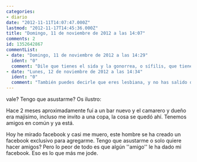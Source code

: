 ```yaml
---
categories:
- diario
date: "2012-11-11T14:07:47.000Z"
lastmod: "2012-11-17T14:45:36.000Z"
title: "Domingo, 11 de noviembre de 2012 a las 14:07"
comments: 2
id: 1352642867
commentList:
- date: "Domingo, 11 de noviembre de 2012 a las 14:29"
  ident: "0"
  comment: "Dile que tienes el sida y la gonorrea, o sífilis, que tienes unoa granos horrendos y contagiosos abajo y que no quieres nada...  \n  \nQueda con él y le sueltas eso pero diciendole: veras tenia un poco de miedo en esta cita porque mis demas citas han sido un fracaso, a la hora del sexo salian todos corriendo por (y aqui sueltas lo deblas enfermedades venereas) Yo quiero un hombre que me acepte x lo que tengo etc etc  \n  \nSi drspues de eso el tio va detras tuya una de dos: o merece la pena d verdad ese hombre o le pica el pijo tanto k le da igual eso jajajaja  \n  \notra opcion a parte de todo esto es denunciarle el face y en motivos pones acoso, cierra tu perfil x si se crea otra cuenta y  bloqueale esa cuenta"
- date: "Lunes, 12 de noviembre de 2012 a las 14:34"
  ident: "0"
  comment: "También puedes decirle que eres lesbiana, y no has salido del armario, y que te oculte el secreto.  \n  \nPero siendo serios, si te agobia de verdad, habla con el en serio. Pregúntale que es lo que quiere contigo( es normal que se lo preguntes ya que te ha agregado con una cuenta únicamente para ti, y eso da que sospechar).  Podría no querer nada, y tener otras razones para agregarte desde esa cuenta, y si ves que quiere algo en serio dile que no y ya, no debería de ir a más. Si va a más (en mal plan),denuncialo ya.  \n  \nY que amigo más cabron xD"
---
```


vale? Tengo que asustarme? Os ilustro:  
  
Hace 2 meses aproximadamente fuí a un bar nuevo y el camarero y dueño era majísimo, incluso me invito a una copa, la cosa se quedó ahí. Tenemos amigos en común y ya está.  
  
Hoy he mirado facebook y casi me muero, este hombre se ha creado un facebook exclusivo para agregarme. Tengo que asustarme o solo quiere hacer amigos? Pero lo peor de todo es que algún \'\'amigo\'\' le ha dado mi facebook. Eso es lo que más me jode.